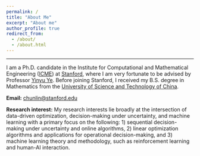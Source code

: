 ```yaml
---
permalink: /
title: "About Me"
excerpt: "About me"
author_profile: true
redirect_from: 
  - /about/
  - /about.html
---
```

* * *

I am a Ph.D. candidate in the Institute for Computational and Mathematical Engineering ([ICME](https://icme.stanford.edu/)) at [Stanford](https://www.stanford.edu/), where I am very fortunate to be advised by Professor [Yinyu Ye](https://web.stanford.edu/~yyye/). Before joining Stanford, I received my B.S. degree in Mathematics from the [University of Science and Technology of China](https://en.ustc.edu.cn/).

**Email:** [chunlin@stanford.edu](mailto:chunlin@stanford.edu)

**Research interest:** My research interests lie broadly at the intersection of data-driven optimization, decision-making under uncertainty, and machine learning with a primary focus on the following: 1) sequential decision-making under uncertainty and online algorithms, 2) linear optimization algorithms and applications for operational decision-making, and 3) machine learning theory and methodology, such as reinforcement learning and human-AI interaction.
